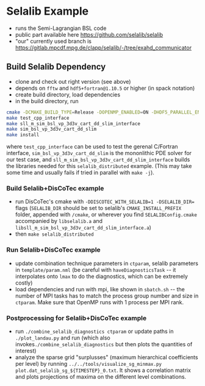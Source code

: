 # Selalib Example

* runs the Semi-Lagrangian BSL code
* public part available here <https://github.com/selalib/selalib>
* "our" currently used branch is <https://gitlab.mpcdf.mpg.de/clapp/selalib/-/tree/exahd_communicator>

## Build Selalib Dependency

* clone and check out right version (see above)
* depends on `fftw` and `hdf5+fortran@1.10.5` or higher (in spack notation)
* create build directory, load dependencies
* in the build directory, run
  
```sh
cmake -DCMAKE_BUILD_TYPE=Release -DOPENMP_ENABLED=ON -DHDF5_PARALLEL_ENABLED=ON  -DUSE_FMEMPOOOL=OFF -DCMAKE_INSTALL_PREFIX=$(pwd)/install $SELALIB_DIR
make test_cpp_interface
make sll_m_sim_bsl_vp_3d3v_cart_dd_slim_interface
make sim_bsl_vp_3d3v_cart_dd_slim
make install
```

where `test_cpp_interface` can be used to test the gerenal C/Fortran interface,
`sim_bsl_vp_3d3v_cart_dd_slim` is the mononlithic PDE solver for our test case, and
`sll_m_sim_bsl_vp_3d3v_cart_dd_slim_interface` builds the libraries needed for
this `selalib_distributed` example.
(This may take some time and usually fails if tried in parallel with `make -j`).

### Build Selalib+DisCoTec example

* run DisCoTec's cmake with `-DDISCOTEC_WITH_SELALIB=1 -DSELALIB_DIR=` flags
  (`SELALIB_DIR` should be set to selalib's `CMAKE_INSTALL_PREFIX` folder, appended
  with `/cmake`, or wherever you find `SELALIBConfig.cmake` accompanied by
  `libselalib.a` and `libsll_m_sim_bsl_vp_3d3v_cart_dd_slim_interface.a`)
* then `make selalib_distributed`

### Run Selalib+DisCoTec example

* update combination technique parameters in `ctparam`, selalib parameters in
  `template/param.nml` (be careful with `haveDiagnosticsTask` -- it interpolates
  onto `lmax` to do the diagnostics, which can be extremely costly)
* load dependencies and run with mpi, like shown in `sbatch.sh` -- the number of
  MPI tasks has to match the process group number and size in `ctparam`.
  Make sure that OpenMP runs with 1 process per MPI rank.

### Postprocessing for Selalib+DisCoTec example

* run `./combine_selalib_diagnostics ctparam` or update paths in
  `./plot_landau.py` and run (which also invokes`./combine_selalib_diagnostics`
  but then plots the quantities of interest)
* analyze the sparse grid "surplusses" (maximum hierarchical coefficients per
  level) by running
  `../../tools/visualize_sg_minmax.py plot.dat_selalib_sg_${TIMESTEP}_0.txt`.
  It shows a correlation matrix and plots projections of maxima on the different
  level combinations.
